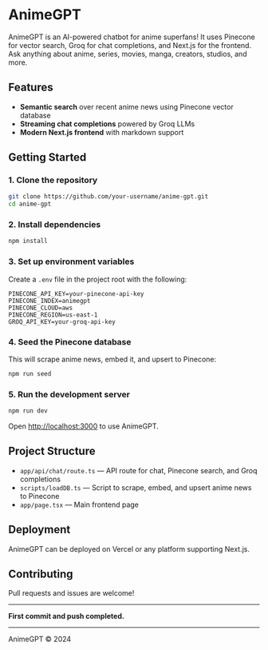# AnimeGPT

AnimeGPT is an AI-powered chatbot for anime superfans! It uses Pinecone for vector search, Groq for chat completions, and Next.js for the frontend. Ask anything about anime, series, movies, manga, creators, studios, and more.

## Features
- **Semantic search** over recent anime news using Pinecone vector database
- **Streaming chat completions** powered by Groq LLMs
- **Modern Next.js frontend** with markdown support

## Getting Started

### 1. Clone the repository
```bash
git clone https://github.com/your-username/anime-gpt.git
cd anime-gpt
```

### 2. Install dependencies
```bash
npm install
```

### 3. Set up environment variables
Create a `.env` file in the project root with the following:
```
PINECONE_API_KEY=your-pinecone-api-key
PINECONE_INDEX=animegpt
PINECONE_CLOUD=aws
PINECONE_REGION=us-east-1
GROQ_API_KEY=your-groq-api-key
```

### 4. Seed the Pinecone database
This will scrape anime news, embed it, and upsert to Pinecone:
```bash
npm run seed
```

### 5. Run the development server
```bash
npm run dev
```
Open [http://localhost:3000](http://localhost:3000) to use AnimeGPT.

## Project Structure
- `app/api/chat/route.ts` — API route for chat, Pinecone search, and Groq completions
- `scripts/loadDB.ts` — Script to scrape, embed, and upsert anime news to Pinecone
- `app/page.tsx` — Main frontend page

## Deployment
AnimeGPT can be deployed on Vercel or any platform supporting Next.js.

## Contributing
Pull requests and issues are welcome!

---

**First commit and push completed.**

---

AnimeGPT © 2024

